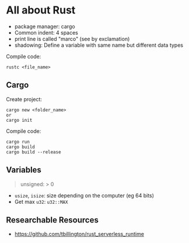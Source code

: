 # All about Rust

- package manager: cargo
- Common indent: 4 spaces
- print line is called "marco" (see by exclamation)
- shadowing: Define a variable with same name but different data types 

Compile code:

```
rustc <file_name>
```

## Cargo

Create project:

```
cargo new <folder_name>
or
cargo init
```

Compile code:

```
cargo run
cargo build
cargo build --release
```

## Variables

> unsigned: > 0

- `usize`, `isize`: size depending on the computer (eg 64 bits)
- Get max `u32`: `u32::MAX`

## Researchable Resources

- https://github.com/tbillington/rust_serverless_runtime
